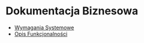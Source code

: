 # Dokumentacja Biznesowa

- [Wymagania Systemowe](Wymagania-Systemowe.md)
- [Opis Funkcjonalności](Opis-funkcjonalności.md)